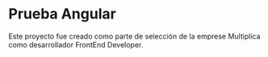 # Prueba Angular

Este proyecto fue creado como parte de selección de la emprese Multiplica como desarrollador FrontEnd Developer.

